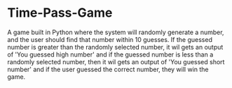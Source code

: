 # Time-Pass-Game
A game built in Python where the system will randomly generate a number, and the user should find that number within 10 guesses.
If the guessed number is greater than the randomly selected number, it wil gets an output of 'You guessed high number' and
if the guessed number is less than a randomly selected number, then it wil gets an output of 'You guessed short number' and
if the user guessed the correct number, they will win the game.

